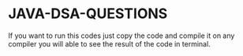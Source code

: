 # JAVA-DSA-QUESTIONS
If you want to run this codes just copy the code and compile it on any compiler you will able to see the result of the code in terminal.
